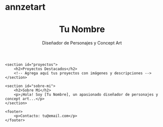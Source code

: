 # annzetart
<!DOCTYPE html>
<html lang="es">
<head>
    <meta charset="UTF-8">
    <meta name="viewport" content="width=device-width, initial-scale=1.0">
    <link rel="stylesheet" href="styles.css">
    <title>Tu Portafolio</title>
</head>
<body>
    <header>
        <h1>Tu Nombre</h1>
        <p>Diseñador de Personajes y Concept Art</p>
    </header>

    <section id="proyectos">
        <h2>Proyectos Destacados</h2>
        <!-- Agrega aquí tus proyectos con imágenes y descripciones -->
    </section>

    <section id="sobre-mi">
        <h2>Sobre Mí</h2>
        <p>¡Hola! Soy [Tu Nombre], un apasionado diseñador de personajes y concept art...</p>
    </section>

    <footer>
        <p>Contacto: tu@email.com</p>
    </footer>
</body>
</html>
